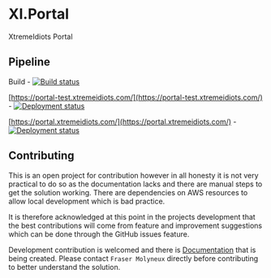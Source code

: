 # XI.Portal

XtremeIdiots Portal

## Pipeline

Build - [![Build status](https://dev.azure.com/frasermolyneux/XI/_apis/build/status/XI.Portal)](https://dev.azure.com/frasermolyneux/XI/_build/latest?definitionId=65)

[https://portal-test.xtremeidiots.com/](https://portal-test.xtremeidiots.com/) - [![Deployment status](https://vsrm.dev.azure.com/frasermolyneux/_apis/public/Release/badge/9a8cd583-aad3-46f3-a863-a768e462a8fe/2/3)](https://portal-test.xtremeidiots.com/)

[https://portal.xtremeidiots.com/](https://portal.xtremeidiots.com/) - [![Deployment status](https://vsrm.dev.azure.com/frasermolyneux/_apis/public/Release/badge/9a8cd583-aad3-46f3-a863-a768e462a8fe/2/4)](https://portal.xtremeidiots.com/)

## Contributing

This is an open project for contribution however in all honesty it is not very practical to do so as the documentation lacks and there are manual steps to get the solution working. There are dependencies on AWS resources to allow local development which is bad practice.

It is therefore acknowledged at this point in the projects development that the best contributions will come from feature and improvement suggestions which can be done through the GitHub issues feature.

Development contribution is welcomed and there is [Documentation](Documentation\index.md) that is being created. Please contact `Fraser Molyneux` directly before contributing to better understand the solution.

